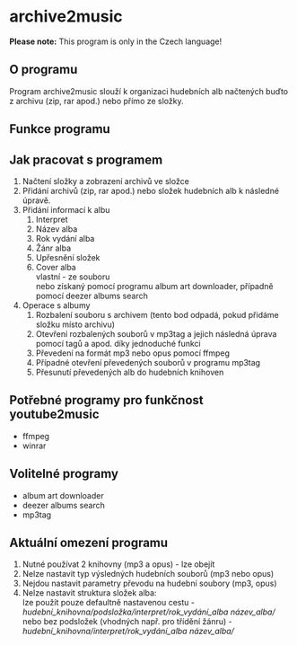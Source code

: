 # archive2music

__Please note:__
This program is only in the Czech language!

## O programu
Program archive2music slouží k organizaci hudebních alb načtených buďto z archivu (zip, rar apod.) nebo přímo ze složky.

## Funkce programu

## Jak pracovat s programem
1. Načtení složky a zobrazení archivů ve složce
2. Přidání archivů (zip, rar apod.) nebo složek hudebních alb k následné úpravě.
3. Přidání informací k albu
   1. Interpret
   2. Název alba
   3. Rok vydání alba
   4. Žánr alba
   5. Upřesnění složek
   6. Cover alba  
  vlastní - ze souboru  
  nebo získaný pomocí programu album art downloader, případně pomocí deezer albums search
4. Operace s albumy
   1. Rozbalení souboru s archivem (tento bod odpadá, pokud přidáme složku místo archivu)
   2. Otevření rozbalených souborů v mp3tag a jejich následná úprava pomocí tagů a apod. díky jednoduché funkci
   3. Převedení na formát mp3 nebo opus pomocí ffmpeg
   4. Případné otevření převedených souborů v programu mp3tag
   5. Přesunutí převedených alb do hudebních knihoven

## Potřebné programy pro funkčnost youtube2music
* ffmpeg
* winrar

## Volitelné programy
* album art downloader
* deezer albums search
* mp3tag

## Aktuální omezení programu
1. Nutné používat 2 knihovny (mp3 a opus) - lze obejít
2. Nelze nastavit typ výsledných hudebních souborů (mp3 nebo opus)
3. Nejdou nastavit parametry převodu na hudební soubory (mp3, opus)
4. Nelze nastavit struktura složek alba:  
lze použít pouze defaultně nastavenou cestu - *hudební_knihovna/podsložka/interpret/rok_vydání_alba název_alba/*  
nebo bez podsložek (vhodných např. pro třídění žánru) - *hudební_knihovna/interpret/rok_vydání_alba název_alba/*

